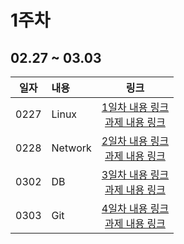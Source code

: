 # 1주차
## 02.27 ~ 03.03

|  일자  |내용|                        링크                        |
|:----:|:---|:------------------------------------------------:|
| 0227 |Linux| [1일차 내용 링크](./day01) <br/>[과제 내용 링크](./day01/hw) |
| 0228 |Network| [2일차 내용 링크](./day02)<br/>[과제 내용 링크](./day02/hw)  |
| 0302 |DB| [3일차 내용 링크](./day03)<br/>[과제 내용 링크](./day03/hw)  |
| 0303 |Git| [4일차 내용 링크](./day04)<br/>[과제 내용 링크](./day04/hw)  |